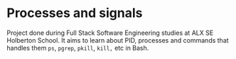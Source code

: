 # Processes and signals

Project done during Full Stack Software Engineering studies at ALX SE Holberton School. It aims to learn about PID, processes and commands that handles them  ```ps```, ```pgrep```, ```pkill```, ```kill,``` etc in Bash.
